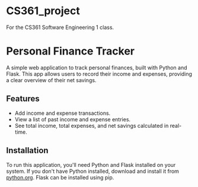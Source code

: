 # CS361_project
For the CS361 Software Engineering 1 class. 
# Personal Finance Tracker

A simple web application to track personal finances, built with Python and Flask. This app allows users to record their income and expenses, providing a clear overview of their net savings.

## Features

- Add income and expense transactions.
- View a list of past income and expense entries.
- See total income, total expenses, and net savings calculated in real-time.

## Installation

To run this application, you'll need Python and Flask installed on your system. If you don't have Python installed, download and install it from [python.org](https://www.python.org/). Flask can be installed using pip.


